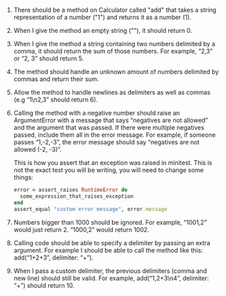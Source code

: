 1. There should be a method on Calculator called "add" that takes a string representation of a number ("1") and returns it as a number (1).

2. When I give the method an empty string (""), it should return 0.

3. When I give the method a string containing two numbers delimited by a comma, it should return the sum of those numbers. For example, “2,3” or “2, 3” should return 5.

1. The method should handle an unknown amount of numbers delimited by commas and return their sum.

1. Allow the method to handle newlines as delimiters as well as commas (e.g “1\n2,3” should return 6).

1. Calling the method with a negative number should raise an ArgumentError with a message that says “negatives are not allowed” and the argument that was passed. If there were multiple negatives passed, include them all in the error message. For example, if someone passes “1,-2,-3”, the error message should say “negatives are not allowed (-2, -3)”.

    This is how you assert that an exception was raised in minitest. This is not the exact test you will be writing, you will need to change some things:

    ``` ruby
    error = assert_raises RuntimeError do
      some_expression_that_raises_exception
    end
    assert_equal "custom error message", error.message
    ```

1. Numbers bigger than 1000 should be ignored. For example, “1001,2” would just return 2. “1000,2” would return 1002.

1. Calling code should be able to specify a delimiter by passing an extra argument. For example I should be able to call the method like this: add(“1+2+3”, delimiter: “+”).

1. When I pass a custom delimiter, the previous delimiters (comma and new line) should still be valid. For example, add(“1,2+3\n4”, delimiter: “+”) should return 10.
